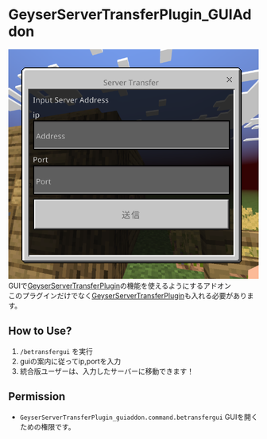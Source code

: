 # GeyserServerTransferPlugin_GUIAddon
![image.png](image.png)
GUIで[GeyserServerTransferPlugin](https://github.com/Shin-Ideal/GeyserServerTransferPlugin)の機能を使えるようにするアドオン<br>
このプラグインだけでなく[GeyserServerTransferPlugin](https://github.com/Shin-Ideal/GeyserServerTransferPlugin)も入れる必要があります。

## How to Use?
1. `/betransfergui` を実行
2. guiの案内に従ってip,portを入力
3. 統合版ユーザーは、入力したサーバーに移動できます！

## Permission
* `GeyserServerTransferPlugin_guiaddon.command.betransfergui` GUIを開くための権限です。
